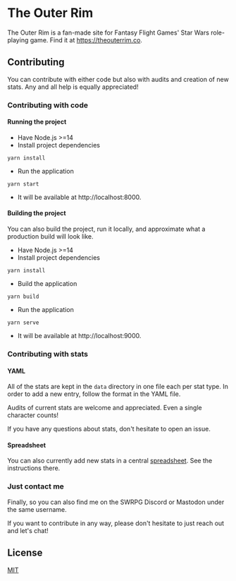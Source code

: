 # The Outer Rim

The Outer Rim is a fan-made site for Fantasy Flight Games' Star Wars role-playing game. Find it at https://theouterrim.co.

## Contributing

You can contribute with either code but also with audits and creation of new stats. Any and all help is equally appreciated!

### Contributing with code

#### Running the project

- Have Node.js >=14
- Install project dependencies

```
yarn install
```

- Run the application

```
yarn start
```

- It will be available at http://localhost:8000.

#### Building the project

You can also build the project, run it locally, and approximate what a production build will look like.

- Have Node.js >=14
- Install project dependencies

```
yarn install
```

- Build the application

```
yarn build
```

- Run the application

```
yarn serve
```

- It will be available at http://localhost:9000.

### Contributing with stats

#### YAML

All of the stats are kept in the `data` directory in one file each per stat type. In order to add a new entry, follow the format in the YAML file.

Audits of current stats are welcome and appreciated. Even a single character counts!

If you have any questions about stats, don't hesitate to open an issue.

#### Spreadsheet

You can also currently add new stats in a central [spreadsheet](https://docs.google.com/spreadsheets/d/1NLgyvj_xCfOGdDGqqfX1xtOvjmucXA0J_8LVq5d4Tm4/edit#gid=0). See the instructions there.

### Just contact me

Finally, so you can also find me on the SWRPG Discord or Mastodon under the same username.

If you want to contribute in any way, please don't hesitate to just reach out and let's chat!

## License

[MIT](https://opensource.org/licenses/MIT)
